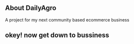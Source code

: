 ## About DailyAgro

A project for my next community based ecommerce business

## okey! now get down to bussiness